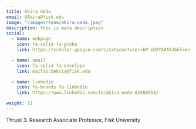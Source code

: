 ```yaml
---
title: Akira Ueda
email: UAkira@fisk.edu
image: "/images/team/akira-ueda.jpeg"
description: this is meta description
social:
  - name: webpage
    icon: fa-solid fa-globe
    link: https://scholar.google.com/citations?user=bP_bD2YAAAAJ&hl=en

  - name: email
    icon: fa-solid fa-envelope
    link: mailto:UAkria@fisk.edu

  - name: linkedin
    icon: fa-brands fa-linkedin
    link: https://www.linkedin.com/in/akira-ueda-82408954/

weight: 11
---
```

Thrust 3.
Research Associate Professor, Fisk University
